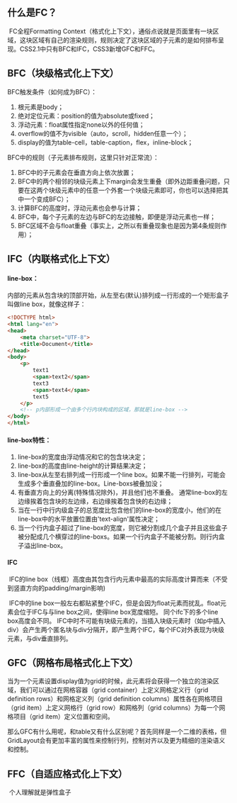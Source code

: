 ## 什么是FC？

​	FC全程Formatting Context（格式化上下文），通俗点说就是页面里有一块区域，这块区域有自己的渲染规则，规则决定了这块区域的子元素的是如何排布呈现。CSS2.1中只有BFC和IFC，CSS3新增GFC和FFC。

## BFC（块级格式化上下文）

BFC触发条件（如何成为BFC）：

1. 根元素是body；
2. 绝对定位元素：position的值为absolute或fixed；
3. 浮动元素：float属性指定none以外的任何值；
4. overflow的值不为visible（auto，scroll，hidden任意一个）；
5. display的值为table-cell，table-caption，flex，inline-block；

BFC中的规则（子元素排布规则，这里只针对正常流）：

1. BFC中的子元素会在垂直方向上依次放置；
2. BFC中的两个相邻的块级元素上下margin会发生重叠（即外边距重叠问题，只要在这两个块级元素中的任意一个外套一个块级元素即可，你也可以选择把其中一个变成BFC）；
3. 计算BFC的高度时，浮动元素也会参与计算；
4. BFC中，每个子元素的左边与BFC的左边接触，即便是浮动元素也一样；
5. BFC区域不会与float重叠（事实上，之所以有重叠现象也是因为第4条规则作用）；

## IFC（内联格式化上下文）

#### line-box：

​	内部的元素从包含块的顶部开始，从左至右(默认)排列成一行形成的一个矩形盒子叫做line box，就像这样子：

```html
<!DOCTYPE html>
<html lang="en">
<head>
	<meta charset="UTF-8">
	<title>Document</title>
</head>
<body>
	<p>
		text1
		<span>text2</span>
		text3
		<span>text4</span>
		text5
	</p>
    <!-- p内部形成一个由多个行内块构成的区域，那就是line-box -->
</body>
</html>
```

#### line-box特性：

1. line-box的宽度由浮动情况和它的包含块决定；
2.  line-box的高度由line-height的计算结果决定；
3. line-box从左至右排列成一行形成一个line box。如果不能一行排列，可能会生成多个垂直叠加的line-box。Line-boxs被叠加没；
4. 有垂直方向上的分离(特殊情况除外)，并且他们也不重叠。 通常line-box的左边缘挨着包含块的左边缘，右边缘挨着包含快的右边缘；
5.  当在一行中行内级盒子的总宽度比包含他们的line-box的宽度小，他们的在line-box中的水平放置位置由'text-align'属性决定；
6.  当一个行内盒子超过了line-box的宽度，则它被分割成几个盒子并且这些盒子被分配成几个横穿过的line-boxs。如果一个行内盒子不能被分割。则行内盒子溢出line-box。

#### IFC

​	IFC的line box（线框）高度由其包含行内元素中最高的实际高度计算而来（不受到竖直方向的padding/margin影响)

​	IFC中的line box一般左右都贴紧整个IFC，但是会因为float元素而扰乱。float元素会位于IFC与与line box之间，使得line box宽度缩短。 同个ifc下的多个line box高度会不同。 IFC中时不可能有块级元素的，当插入块级元素时（如p中插入div）会产生两个匿名块与div分隔开，即产生两个IFC，每个IFC对外表现为块级元素，与div垂直排列。

## GFC（网格布局格式化上下文）

​	当为一个元素设置display值为grid的时候，此元素将会获得一个独立的渲染区域，我们可以通过在网格容器（grid container）上定义网格定义行（grid definition rows）和网格定义列（grid definition columns）属性各在网格项目（grid item）上定义网格行（grid row）和网格列（grid columns）为每一个网格项目（grid item）定义位置和空间。

​	那么GFC有什么用呢，和table又有什么区别呢？首先同样是一个二维的表格，但GridLayout会有更加丰富的属性来控制行列，控制对齐以及更为精细的渲染语义和控制。

## FFC（自适应格式化上下文）

​	个人理解就是弹性盒子
